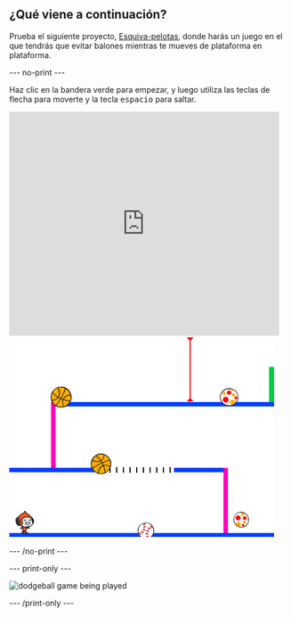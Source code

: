 ## ¿Qué viene a continuación?

Prueba el siguiente proyecto, [Esquiva-pelotas](https://projects.raspberrypi.org/en/projects/dodgeball?utm_source=pathway&utm_medium=whatnext&utm_campaign=projects), donde harás un juego en el que tendrás que evitar balones mientras te mueves de plataforma en plataforma.

\--- no-print \---

Haz clic en la bandera verde para empezar, y luego utiliza las teclas de flecha para moverte y la tecla <kbd>espacio</kbd> para saltar.

<div class="scratch-preview">
  <iframe allowtransparency="true" width="485" height="402" src="https://scratch.mit.edu/projects/embed/251809924/?autostart=false" frameborder="0" scrolling="no"></iframe>
  <img src="images/dodge-final.png">
</div>

\--- /no-print \---

\--- print-only \---

![dodgeball game being played](images/dodgeball-showcase.png)

\--- /print-only \---